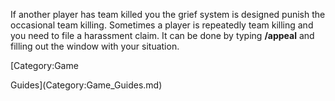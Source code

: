 If another player has team killed you the grief system is designed punish the
occasional team killing. Sometimes a player is repeatedly team killing and you
need to file a harassment claim. It can be done by typing **/appeal** and
filling out the window with your situation.

<!--[Category:Terminology](Category:Terminology.md)--> [Category:Game

Guides](Category:Game_Guides.md)
